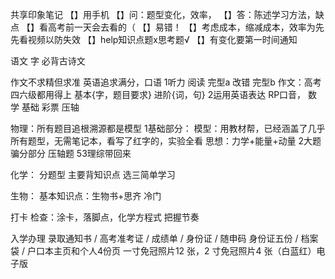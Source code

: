 共享印象笔记
【】用手机
【】问：题型变化，效率，
【】答：陈述学习方法，缺点
【】看高考前一天会去看的（
【】易错！
【】考虑成本，缩减成本，效率为先
先看视频以防失效
【】help知识点题x思考题√
【】有变化要第一时间通知

语文
字
必背古诗文


作文不求精但求准
英语追求满分，口语
1听力
阅读
完型a
改错
完型b
作文：高考四六级都用得上
基本{字，题目要求}
进阶{词，句}
2运用英语表达
RP口音，
数学
基础
彩票
压轴


物理：所有题目追根溯源都是模型
1基础部分：
模型：用教材帮，已经涵盖了几乎所有题型，无需笔记本，看写了红字的，实验全看
思想：力学+能量+动量
2大题骗分部分
压轴题
53理综带回来

化学：
分题型
主要背知识点
选三简单学习

生物：
基本知识点：生物书+思齐
冷门
       



打卡
检查：涂卡，落脚点，化学方程式
把握节奏



入学办理
录取通知书 / 高考准考证 / 成绩单 / 身份证 / 随申码
身份证五份 / 档案袋 / 户口本主页和个人4份页
一寸免冠照片12 张，2 寸免冠照片4 张（白蓝红）电子版

























































































